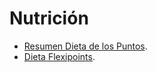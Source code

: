# Nutrición

- [Resumen Dieta de los Puntos](www.mundorecetas.com/8/viewtopic.php?f=44&t=260816).
- [Dieta Flexipoints](www.mundorecetas.com/foro-cocina/topic/77203-novats-leed-esto-primero/).

